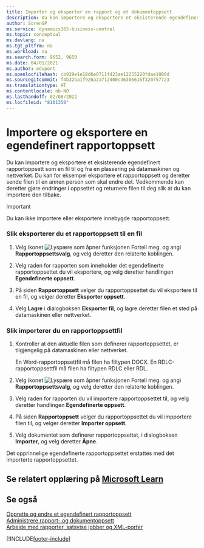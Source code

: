 ```yaml
---
title: Importer og eksporter en rapport og et dokumentoppsett
description: Du kan importere og eksportere et eksisterende egendefinert rapportoppsett som en fil til og fra en plassering på datamaskinen og nettverket.
author: SorenGP
ms.service: dynamics365-business-central
ms.topic: conceptual
ms.devlang: na
ms.tgt_pltfrm: na
ms.workload: na
ms.search.form: 9652, 9650
ms.date: 04/01/2021
ms.author: edupont
ms.openlocfilehash: cb929e1e18d6e0711fd23ae12255220fdae1080d
ms.sourcegitcommit: f4b32ba1f926a2a712400c36305616f320757723
ms.translationtype: HT
ms.contentlocale: nb-NO
ms.lasthandoff: 02/08/2022
ms.locfileid: "8101350"
---
```

# <a name="import-and-export-custom-report-layouts"></a>Importere og eksportere en egendefinert rapportoppsett
Du kan importere og eksportere et eksisterende egendefinert rapportoppsett som en fil til og fra en plassering på datamaskinen og nettverket. Du kan for eksempel eksportere et rapportoppsett og deretter sende filen til en annen person som skal endre det. Vedkommende kan deretter gjøre endringer i oppsettet og returnere filen til deg slik at du kan importere den tilbake.  

> [!IMPORTANT]  
>  Du kan ikke importere eller eksportere innebygde rapportoppsett.  

### <a name="to-export-a-report-layout-to-a-file"></a>Slik eksporterer du et rapportoppsett til en fil  

1.  Velg ikonet ![Lyspære som åpner funksjonen Fortell meg.](media/ui-search/search_small.png "Fortell hva du vil gjøre") og angi **Rapportoppsettsvalg**, og velg deretter den relaterte koblingen.  

2.  Velg raden for rapporten som inneholder det egendefinerte rapportoppsettet du vil eksportere, og velg deretter handlingen **Egendefinerte oppsett**.  

3.  På siden **Rapportoppsett** velger du rapportoppsettet du vil eksportere til en fil, og velger deretter **Eksporter oppsett**.  

4.  Velg **Lagre** i dialogboksen **Eksporter fil**, og lagre deretter filen et sted på datamaskinen eller nettverket.  

### <a name="to-import-a-report-layout-file"></a>Slik importerer du en rapportoppsettfil  

1.  Kontroller at den aktuelle filen som definerer rapportoppsettet, er tilgjengelig på datamaskinen eller nettverket.  

     En Word-rapportoppsettfil må filen ha filtypen DOCX. En RDLC-rapportoppsettfil må filen ha filtypen RDLC eller RDL.  

2.  Velg ikonet ![Lyspære som åpner funksjonen Fortell meg.](media/ui-search/search_small.png "Fortell hva du vil gjøre") og angi **Rapportoppsettsvalg**, og velg deretter den relaterte koblingen.  

3.  Velg raden for rapporten du vil importere rapportoppsettet til, og velg deretter handlingen **Egendefinerte oppsett**.  

4.  På siden **Rapportoppsett** velger du rapportoppsettet du vil impportere filen til, og velger deretter **Importer oppsett**.  

5.  Velg dokumentet som definerer rapportoppsettet, i dialogboksen **Importer**, og velg deretter **Åpne**.  

 Det opprinnelige egendefinerte rapportoppsettet erstattes med det importerte rapportoppsettet.  

## <a name="see-related-training-at-microsoft-learn"></a>Se relatert opplæring på [Microsoft Learn](/learn/modules/change-documents-dynamics-365-business-central/index)

## <a name="see-also"></a>Se også

[Opprette og endre et egendefinert rapportoppsett](ui-how-create-custom-report-layout.md)   
[Administrere rapport- og dokumentoppsett](ui-manage-report-layouts.md)  
[Arbeide med rapporter, satsvise jobber og XML-porter](ui-work-report.md)    


[!INCLUDE[footer-include](includes/footer-banner.md)]